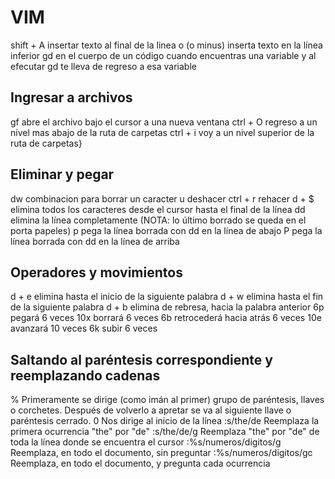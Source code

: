 # VIM

shift + A	insertar texto al final de la linea
o (o minus)	inserta texto en la línea inferior
gd		en el cuerpo de un código cuando encuentras una variable y al efecutar gd te lleva de regreso a esa variable

## Ingresar a archivos
gf		abre el archivo bajo el cursor a una nueva ventana
ctrl + O	regreso a un nivel mas abajo de la ruta de carpetas
ctrl + i	voy a un nivel superior de la ruta de carpetas}

## Eliminar y pegar
dw		combinacion para borrar un caracter
u		deshacer
ctrl + r	rehacer
d + $		elimina todos los caracteres desde el cursor hasta el final de la línea 
dd		elimina la línea completamente (NOTA: lo último borrado se queda en el porta papeles)
p		pega la línea borrada con dd en la línea de abajo
P		pega la línea borrada con dd en la línea de arriba

## Operadores y movimientos
d + e		elimina hasta el inicio de la siguiente palabra
d + w		elimina hasta el fin de la siguiente palabra
d + b		elimina de rebresa, hacia la palabra anterior
6p		    pegará 6 veces
10x		    borrará 6 veces
6b		    retrocederá hacia atrás 6 veces
10e		    avanzará 10 veces
6k		    subir 6 veces
## Saltando al paréntesis correspondiente y reemplazando cadenas
%           Primeramente se dirige (como imán al primer) grupo de paréntesis, llaves o corchetes. Después de volverlo a apretar se va al siguiente llave o paréntesis cerrado.
0           Nos dirige al inicio de la línea
:s/the/de   Reemplaza la primera ocurrencia "the" por "de"
:s/the/de/g Reemplaza "the" por "de" de toda la línea donde se encuentra el cursor
:%s/numeros/digitos/g   Reemplaza, en todo el documento, sin preguntar
:%s/numeros/digitos/gc  Reemplaza, en todo el documento, y pregunta cada ocurrencia

